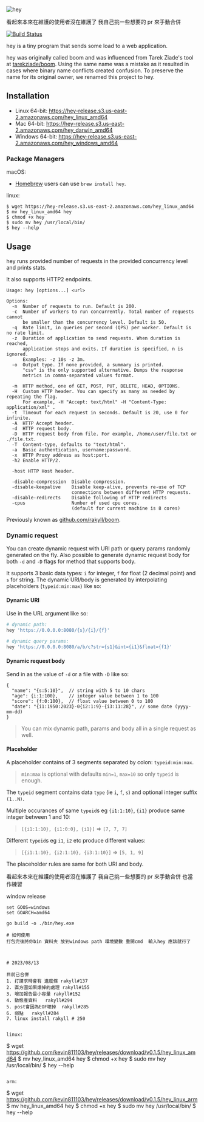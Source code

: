 ![hey](http://i.imgur.com/szzD9q0.png)


看起來本來在維護的使用者沒在維護了 我自己挑一些想要的 pr 來手動合併

[![Build Status](https://travis-ci.org/rakyll/hey.svg?branch=master)](https://travis-ci.org/rakyll/hey)

hey is a tiny program that sends some load to a web application.

hey was originally called boom and was influenced from Tarek Ziade's
tool at [tarekziade/boom](https://github.com/tarekziade/boom). Using the same name was a mistake as it resulted in cases
where binary name conflicts created confusion.
To preserve the name for its original owner, we renamed this project to hey.

## Installation

* Linux 64-bit: https://hey-release.s3.us-east-2.amazonaws.com/hey_linux_amd64
* Mac 64-bit: https://hey-release.s3.us-east-2.amazonaws.com/hey_darwin_amd64
* Windows 64-bit: https://hey-release.s3.us-east-2.amazonaws.com/hey_windows_amd64

### Package Managers

macOS:
-  [Homebrew](https://brew.sh/) users can use `brew install hey`.

linux:
```
$ wget https://hey-release.s3.us-east-2.amazonaws.com/hey_linux_amd64
$ mv hey_linux_amd64 hey 
$ chmod +x hey
$ sudo mv hey /usr/local/bin/
$ hey --help
```


## Usage

hey runs provided number of requests in the provided concurrency level and prints stats.

It also supports HTTP2 endpoints.

```
Usage: hey [options...] <url>

Options:
  -n  Number of requests to run. Default is 200.
  -c  Number of workers to run concurrently. Total number of requests cannot
      be smaller than the concurrency level. Default is 50.
  -q  Rate limit, in queries per second (QPS) per worker. Default is no rate limit.
  -z  Duration of application to send requests. When duration is reached,
      application stops and exits. If duration is specified, n is ignored.
      Examples: -z 10s -z 3m.
  -o  Output type. If none provided, a summary is printed.
      "csv" is the only supported alternative. Dumps the response
      metrics in comma-separated values format.

  -m  HTTP method, one of GET, POST, PUT, DELETE, HEAD, OPTIONS.
  -H  Custom HTTP header. You can specify as many as needed by repeating the flag.
      For example, -H "Accept: text/html" -H "Content-Type: application/xml" .
  -t  Timeout for each request in seconds. Default is 20, use 0 for infinite.
  -A  HTTP Accept header.
  -d  HTTP request body.
  -D  HTTP request body from file. For example, /home/user/file.txt or ./file.txt.
  -T  Content-type, defaults to "text/html".
  -a  Basic authentication, username:password.
  -x  HTTP Proxy address as host:port.
  -h2 Enable HTTP/2.

  -host	HTTP Host header.

  -disable-compression  Disable compression.
  -disable-keepalive    Disable keep-alive, prevents re-use of TCP
                        connections between different HTTP requests.
  -disable-redirects    Disable following of HTTP redirects
  -cpus                 Number of used cpu cores.
                        (default for current machine is 8 cores)
```

Previously known as [github.com/rakyll/boom](https://github.com/rakyll/boom).


### Dynamic request

You can create dynamic request with URI path or query params randomly generated on the fly.
Also possible to generate dynamic request body for both `-d` and `-D` flags for method that supports body.

It supports 3 basic data types: `i` for integer, `f` for float (2 decimal point) and `s` for string.
The dynamic URI/body is generated by interpolating placeholders (`typeid:min:max`) like so:

#### Dynamic URI

Use in the URL argument like so:

```sh
# dynamic path:
hey 'https://0.0.0.0:8080/{s}/{i}/{f}'

# dynamic query params:
hey 'https://0.0.0.0:8080/a/b/c?str={s1}&int={i1}&float={f1}'
```

#### Dynamic request body

Send in as the value of `-d` or a file with `-D` like so:

```json5
{
  "name": "{s:5:10}",  // string with 5 to 10 chars
  "age": {i:1:100},    // integer value between 1 to 100
  "score": {f:0:100},  // float value between 0 to 100
  "date": "{i1:1950:2023}-0{i2:1:9}-{i3:11:28}", // some date (yyyy-mm-dd)
}
```

> You can mix dynamic path, params and body all in a single request as well.

#### Placeholder

A placeholder contains of 3 segments separated by colon: `typeid:min:max`.
> `min:max` is optional with defaults `min=1`, `max=10` so only `typeid` is enough.

The `typeid` segment contains data `type` (ie `i`, `f`, `s`) and optional integer suffix `(1..N)`.

Multiple occurances of same `typeid`s eg `{i1:1:10}`, `{i1}` produce same integer between 1 and 10:
> `[{i1:1:10}, {i1:0:0}, {i1}]` => `[7, 7, 7]`

Different `typeid`s eg `i1`, `i2` etc produce different values:
> `[{i1:1:10}, {i2:1:10}, {i3:1:10}]` => `[5, 1, 9]`


The placeholder rules are same for both URI and body.




看起來本來在維護的使用者沒在維護了 我自己挑一些想要的 pr 來手動合併   也當作練習



window release

```
set GOOS=windows
set GOARCH=amd64

go build -o ./bin/hey.exe

# 如何使用 
打包完後將你bin 資料夾 放到windows path 環境變數 重開cmd  輸入hey 應該就行了



# 2023/08/13

目前已合併
1. 打請求時會有 進度條 rakyll#137
2. 直方圖如果爆掉的處理 rakyll#155
3. 增加報告最小容量 rakyll#152
4. 動態產資料   rakyll#294
5. post會因為EOF壞掉  rakyll#285
6. 弱點   rakyll#284 
7. linux install rakyll # 250


linux:
```
$ wget https://github.com/kevin811103/hey/releases/download/v0.1.5/hey_linux_amd64
$ mv hey_linux_amd64 hey 
$ chmod +x hey
$ sudo mv hey /usr/local/bin/
$ hey --help
```

arm:
```
$ wget https://github.com/kevin811103/hey/releases/download/v0.1.5/hey_linux_arm
$ mv hey_linux_amd64 hey 
$ chmod +x hey
$ sudo mv hey /usr/local/bin/
$ hey --help
```
